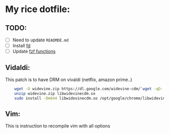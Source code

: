 # My rice dotfile:
## TODO:
- [ ] Need to update  `READMDE.md`
- [ ] Install [fd](https://github.com/sharkdp/fd)
- [ ] Update [fzf functions](https://github.com/junegunn/fzf/#tips)

## Vidaldi:
This patch is to have DRM on vivaldi (netflix, amazon prime..)
```bash
    wget -O widevine.zip https://dl.google.com/widevine-cdm/`wget -qO- https://dl.google.com/widevine-cdm/current.txt`-linux-`uname -m | sed 's/x86_64/x64/;s/i[56]86/ia32/'`.zip
    unzip widevine.zip libwidevinecdm.so
    sudo install -Dm644 libwidevinecdm.so /opt/google/chrome/libwidevinecdm.so
```

## Vim:
This is instruction to recompile vim with all options
